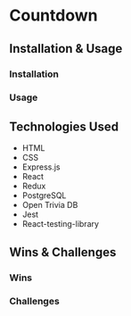 # Countdown


## Installation & Usage

### Installation

### Usage

## Technologies Used

* HTML
* CSS
* Express.js
* React
* Redux
* PostgreSQL
* Open Trivia DB
* Jest
* React-testing-library

## Wins & Challenges

### Wins

### Challenges
